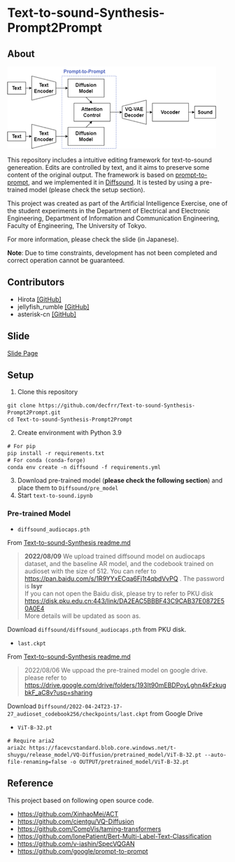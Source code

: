 # Text-to-sound-Synthesis-Prompt2Prompt
## About
![structure](fig/structure.png)

This repository includes a intuitive editing framework for text-to-sound genereation.
Edits are controlled by text, and it aims to preserve some content of the original output.
The framework is based on [prompt-to-prompt](https://github.com/google/prompt-to-prompt), and we implemented it in [Diffsound](https://github.com/yangdongchao/Text-to-sound-Synthesis).
It is tested by using a pre-trained model (please check the setup section). 


This project was created as part of the Artificial Intelligence Exercise, one of the student experiments 
in the Department of Electrical and Electronic Engineering, Department of Information and Communication Engineering, Faculty of Engineering,
The University of Tokyo.

For more information, please check the slide (in Japanese).

**Note**: Due to time constraints, development has not been completed and correct operation cannot be guaranteed.

## Contributors
- Hirota [[GitHub]](https://github.com/decfrr)
- jellyfish_rumble [[GitHub]](https://github.com/hamadatakaki)
- asterisk-cn [[GitHub]](https://github.com/asterisk-cn)


## Slide
[Slide Page](https://docs.google.com/presentation/d/1EnNYQjW6-L2cTiVhgbPEAYzG_1obout2ioEQkywnr64/edit?usp=sharing)

## Setup

1. Clone this repository
```shell
git clone https://github.com/decfrr/Text-to-sound-Synthesis-Prompt2Prompt.git
cd Text-to-sound-Synthesis-Prompt2Prompt
```
2. Create environment with Python 3.9
```shell
# For pip
pip install -r requirements.txt
# For conda (conda-forge)
conda env create -n diffsound -f requirements.yml
```
3. Download pre-trained model (**please check the following section**) and place them to `Diffsound/pre_model`
4. Start `text-to-sound.ipynb`

### Pre-trained Model

- `diffsound_audiocaps.pth`

From [Text-to-sound-Synthesis readme.md](https://github.com/yangdongchao/Text-to-sound-Synthesis/blob/master/readme.md)
> **2022/08/09** We upload trained diffsound model on audiocaps dataset, and the baseline AR model, and the codebook trained on audioset with the size of 512. You can refer to https://pan.baidu.com/s/1R9YYxECqa6Fj1t4qbdVvPQ . The password is **lsyr** <br/>
If you can not open the Baidu disk, please try to refer to PKU disk https://disk.pku.edu.cn:443/link/DA2EAC5BBBF43C9CAB37E0872E50A0E4 <br/>
More details will be updated as soon as.

Download `diffsound/diffsound_audiocaps.pth` from PKU disk.

- `last.ckpt`

From [Text-to-sound-Synthesis readme.md](https://github.com/yangdongchao/Text-to-sound-Synthesis/blob/master/readme.md)
> 2022/08/06 We uppoad the pre-trained model on google drive. please refer to 
> https://drive.google.com/drive/folders/193It90mEBDPoyLghn4kFzkugbkF_aC8v?usp=sharing

Download `Diffsound/2022-04-24T23-17-27_audioset_codebook256/checkpoints/last.ckpt` from Google Drive

- `ViT-B-32.pt`
```shell
# Require aria2
aria2c https://facevcstandard.blob.core.windows.net/t-shuygu/release_model/VQ-Diffusion/pretrained_model/ViT-B-32.pt --auto-file-renaming=false -o OUTPUT/pretrained_model/ViT-B-32.pt
```

## Reference
This project based on following open source code.
- https://github.com/XinhaoMei/ACT
- https://github.com/cientgu/VQ-Diffusion
- https://github.com/CompVis/taming-transformers
- https://github.com/lonePatient/Bert-Multi-Label-Text-Classification
- https://github.com/v-iashin/SpecVQGAN
- https://github.com/google/prompt-to-prompt
